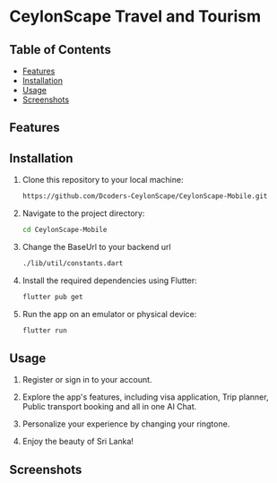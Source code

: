 # CeylonScape Travel and Tourism


## Table of Contents
- [Features](#features)
- [Installation](#installation)
- [Usage](#usage)
- [Screenshots](#screenshots)

## Features

## Installation

1. Clone this repository to your local machine:

   ```bash
   https://github.com/Dcoders-CeylonScape/CeylonScape-Mobile.git
   ```

2. Navigate to the project directory:
   ```bash
   cd CeylonScape-Mobile
   ```

3. Change the BaseUrl to your backend url
   ```bash
   ./lib/util/constants.dart
   ```

4. Install the required dependencies using Flutter:
   ```bash
   flutter pub get
   ```

5. Run the app on an emulator or physical device:
   ```bash
   flutter run
   ```

## Usage

1. Register or sign in to your account.

2. Explore the app's features, including visa application, Trip planner, Public transport booking and all in one AI Chat.

3. Personalize your experience by changing your ringtone.

4. Enjoy the beauty of Sri Lanka!

## Screenshots

